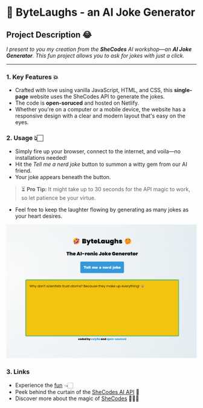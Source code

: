 # 🤣 ByteLaughs - an AI Joke Generator

## Project Description 😂

*I present to you my creation from the **SheCodes** AI workshop—an **AI Joke Generator**. This fun project allows you to ask for jokes with just a click.*

---

### 1. Key Features 💥

- Crafted with love using vanilla JavaScript, HTML, and CSS, this **single-page** website uses the SheCodes API to generate the jokes.
- The code is **open-soruced** and hosted on Netlify.
- Whether you're on a computer or a mobile device, the website has a responsive design with a clear and modern layout that's easy on the eyes.

### 2. Usage 👆🏻

- Simply fire up your browser, connect to the internet, and voila—no installations needed!
- Hit the *Tell me a nerd joke* button to summon a witty gem from our AI friend.
- Your joke appears beneath the button.
  
> ⏳ **Pro Tip:** It might take up to 30 seconds for the API magic to work, so let patience be your virtue.

- Feel free to keep the laughter flowing by generating as many jokes as your heart desires.

![Starting page of the AI Joke Generator](/src/img/page-view.png)

### 3. Links

- Experience the [fun](https://frolicking-otter-4f5fd1.netlify.app) 👈🏻
- Peek behind the curtain of the [SheCodes AI API](https://www.shecodes.io/learn/apis/ai) 🤖
- Discover more about the magic of [SheCodes](https://www.shecodes.io/) 👩🏻‍💻
